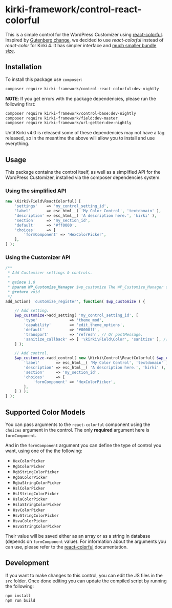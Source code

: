 # kirki-framework/control-react-colorful

This is a simple control for the WordPress Customizer using [react-colorful](https://github.com/omgovich/react-colorful).
Inspired by [Gutenberg change](https://github.com/WordPress/gutenberg/pull/33714), we decided to use _react-colorful_ instead of _react-color_ for Kirki 4.
It has simpler interface and [much smaller bundle size](https://github.com/omgovich/react-colorful#why-react-colorful).

## Installation

To install this package use `composer`:

```bash
composer require kirki-framework/control-react-colorful:dev-nightly
```

**NOTE**:
If you get errors with the package dependencies, please run the following first:

```bash
composer require kirki-framework/control-base:dev-nightly
composer require kirki-framework/field:dev-master
composer require kirki-framework/url-getter:dev-nightly
```

Until Kirki v4.0 is released some of these dependencies may not have a tag released, so in the meantime the above will allow you to install and use everything.

## Usage

This package contains the control itself, as well as a simplified API for the WordPress Customizer, installed via the composer dependencies system.

### Using the simplified API

```php
new \Kirki\Field\ReactColorful( [
	'settings'    => 'my_control_setting_id',
	'label'       => esc_html__( 'My Color Control', 'textdomain' ),
	'description' => esc_html__( 'A description here.', 'kirki' ),
	'section'     => 'my_section_id',
	'default'     => '#ff0000',
	'choices'     => [
		'formComponent' => 'HexColorPicker',
	],
] );
```

### Using the Customizer API

```php
/**
 * Add Customizer settings & controls.
 *
 * @since 1.0
 * @param WP_Customize_Manager $wp_customize The WP_Customize_Manager object.
 * @return void
 */
add_action( 'customize_register', function( $wp_customize ) {

    // Add setting.
	$wp_customize->add_setting( 'my_control_setting_id', [
		'type'              => 'theme_mod',
		'capability'        => 'edit_theme_options',
		'default'           => '#0000ff',
		'transport'         => 'refresh', // Or postMessage.
		'sanitize_callback' => [ '\kirki\Field\Color', 'sanitize' ], // Or a custom sanitization callback.
	] );

    // Add control.
	$wp_customize->add_control( new \Kirki\Control\ReactColorful( $wp_customize, 'my_control_setting_id', [
		'label'       => esc_html__( 'My Color Control', 'textdomain' ),
		'description' => esc_html__( 'A description here.', 'kirki' ),
		'section'     => 'my_section_id',
		'choices'     => [
			'formComponent' => 'HexColorPicker',
		],
	] ) );
} );
```

## Supported Color Models

You can pass arguments to the `react-colorful` component using the `choices` argument in the control.
The only **required** argument here is `formComponent`.

And in the `formComponent` argument you can define the type of control you want, using one of the the following:

- `HexColorPicker`
- `RgbColorPicker`
- `RgbStringColorPicker`
- `RgbaColorPicker`
- `RgbaStringColorPicker`
- `HslColorPicker`
- `HslStringColorPicker`
- `HslaColorPicker`
- `HslaStringColorPicker`
- `HsvColorPicker`
- `HsvStringColorPicker`
- `HsvaColorPicker`
- `HsvaStringColorPicker`

Their value will be saved either as an array or as a string in database (depends on `formComponent` value).
For information about the arguments you can use, please refer to the [react-colorful](https://github.com/omgovich/react-colorful/) documentation.

## Development

If you want to make changes to this control, you can edit the JS files in the `src` folder. Once done editing you can update the compiled script by running the following:

```bash
npm install
npm run build
```
